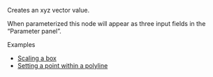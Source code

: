 Creates an xyz vector value.

When parameterized this node will appear as three input fields in the “Parameter panel”.

Examples



* [Scaling a box](https://creator.trimble.com/graph?assetURI=whp:2b2bfb2f-ffeb-4cd3-ae15-fe1f0b59cf33&version=latest)
* [Setting a point within a polyline](https://creator.trimble.com/graph?assetURI=whp:12e6e13a-5702-4623-807b-e0449f690afa&version=latest)